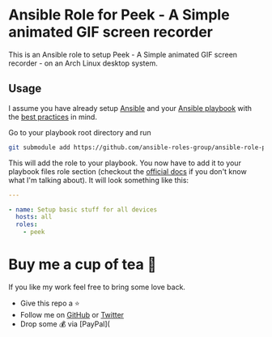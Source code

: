 # Ansible Role for Peek - A Simple animated GIF screen recorder

This is an Ansible role to setup Peek - A Simple animated GIF screen recorder - on an Arch Linux desktop system.

## Usage

I assume you have already setup [Ansible](https://ansible.com) and your [Ansible playbook](https://docs.ansible.com/ansible/latest/user_guide/playbooks.html) with the [best practices](https://docs.ansible.com/ansible/latest/user_guide/playbooks_best_practices.html#directory-layout) in mind.

Go to your playbook root directory and run

```bash
git submodule add https://github.com/ansible-roles-group/ansible-role-peek role/peek
```

This will add the role to your playbook. You now have to add it to your playbook files role section (checkout the [official docs](https://docs.ansible.com/ansible/latest/user_guide/playbooks_reuse_roles.html) if you don't know what I'm talking about). It will look something like this:

```yaml
---

- name: Setup basic stuff for all devices
  hosts: all
  roles:
    - peek
```

# Buy me a cup of tea 🍵

If you like my work feel free to bring some love back. 

- Give this repo a ⭐
- Follow me on [GitHub](https://github.com/BennyLi) or [Twitter](https://twitter.com/BennyLindemann)
- Drop some 💰 via [PayPal](